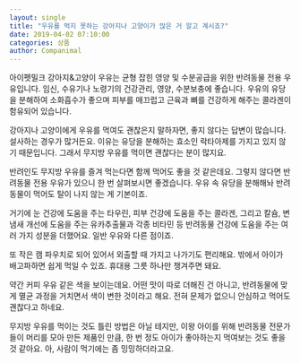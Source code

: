 ```yaml
---
layout: single
title: "우유를 먹지 못하는 강아지나 고양이가 많은 거 알고 계시죠?"
date: 2019-04-02 07:10:00
categories: 상품
author: Companimal
---
```


아이펫밀크 강아지&amp;고양이 우유는 균형 잡힌 영양 및 수분공급을 위한 반려동물 전용 우유입니다. 임신, 수유기나 노령기의 건강관리, 영양, 수분보충에 좋습니다. 우유의 유당을 분해하여 소화흡수가 좋으며 피부를 매끄럽고 근육과 뼈를 건강하게 해주는 콜라겐이 함유되어 있습니다.

강아지나 고양이에게 우유를 먹여도 괜찮은지 말하자면, 좋지 않다는 답변이 많습니다. 설사하는 경우가 많거든요. 이유는 유당을 분해하는 효소인 락타아제를 가지고 있지 않기 때문입니다. 그래서 무지방 우유를 먹이면 괜찮다는 분이 많지요.

반려인도 무지방 우유를 즐겨 먹는다면 함께 먹어도 좋을 것 같은데요. 그렇지 않다면 반려동물 전용 우유가 있으니 한 번 살펴보시면 좋겠습니다. 우유 속 유당을 분해해놔 반려동물이 먹어도 탈이 나지 않는 게 기본이죠.

거기에 눈 건강에 도움을 주는 타우린, 피부 건강에 도움을 주는 콜라겐, 그리고 칼슘, 변 냄새 개선에 도움을 주는 유카추출물과 각종 비타민 등 반려동물 건강에 도움을 주는 여러 가지 성분을 더했어요. 일반 우유와 다른 점이죠.

또 작은 캠 파우치로 되어 있어서 외출할 때 가지고 나가기도 편리해요. 밖에서 아이가 배고파하면 쉽게 먹일 수 있죠. 휴대용 그릇 하나만 챙겨주면 돼요.

약간 커피 우유 같은 색을 보이는데요. 어떤 맛이 따로 더해진 건 아니고, 반려동물에 맞게 멸균 과정을 거치면서 색이 변한 것이라고 해요. 전혀 문제가 없으니 안심하고 먹어도 괜찮다고 하네요.

무지방 우유를 먹이는 것도 틀린 방법은 아닐 테지만, 이왕 아이를 위해 반려동물 전문가들이 머리를 모아 만든 제품인 만큼, 한 번 정도 아이가 좋아하는지 먹여보는 것도 좋을 것 같아요. 아, 사람이 먹기에는 좀 밍밍하더라고요.
